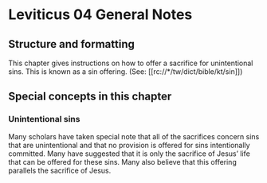 # Leviticus 04 General Notes
## Structure and formatting

This chapter gives instructions on how to offer a sacrifice for unintentional sins. This is known as a sin offering. (See: [[rc://*/tw/dict/bible/kt/sin]])

## Special concepts in this chapter

### Unintentional sins
Many scholars have taken special note that all of the sacrifices concern sins that are unintentional and that no provision is offered for sins intentionally committed. Many have suggested that it is only the sacrifice of Jesus’ life that can be offered for these sins. Many also believe that this offering parallels the sacrifice of Jesus.
